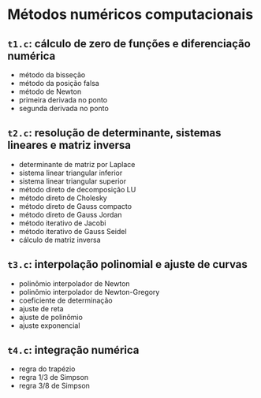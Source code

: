 # Métodos numéricos computacionais

## `t1.c`: cálculo de zero de funções e diferenciação numérica
- método da bisseção
- método da posição falsa
- método de Newton
- primeira derivada no ponto
- segunda derivada no ponto

## `t2.c`: resolução de determinante, sistemas lineares e matriz inversa
- determinante de matriz por Laplace
- sistema linear triangular inferior
- sistema linear triangular superior
- método direto de decomposição LU
- método direto de Cholesky
- método direto de Gauss compacto
- método direto de Gauss Jordan
- método iterativo de Jacobi
- método iterativo de Gauss Seidel
- cálculo de matriz inversa

## `t3.c`: interpolação polinomial e ajuste de curvas
- polinômio interpolador de Newton
- polinômio interpolador de Newton-Gregory
- coeficiente de determinação
- ajuste de reta
- ajuste de polinômio
- ajuste exponencial

## `t4.c`: integração numérica
- regra do trapézio
- regra 1/3 de Simpson
- regra 3/8 de Simpson